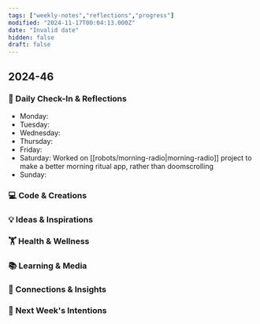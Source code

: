 ```yaml
---
tags: ["weekly-notes","reflections","progress"]
modified: "2024-11-17T00:04:13.000Z"
date: "Invalid date"
hidden: false
draft: false
---
```

## 2024-46
### 🌟 Daily Check-In & Reflections
- Monday:
- Tuesday:
- Wednesday:
- Thursday:
- Friday:
- Saturday: Worked on [[robots/morning-radio|morning-radio]] project to make a better morning ritual app, rather than doomscrolling
- Sunday:

### 💻 Code & Creations


### 💡 Ideas & Inspirations


### 🏋️ Health & Wellness
<!-- Note any physical activity, mindfulness practice, or self-care -->


### 📚 Learning & Media
<!-- Books, articles, movies, TV shows, podcasts consumed -->

### 🔗 Connections & Insights
<!-- Note any interesting connections between ideas or new realizations -->

### 🎯 Next Week's Intentions
<!-- What do you want to focus on or accomplish next week? -->

